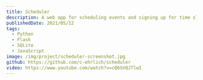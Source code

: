 ```yaml
---
title: Scheduler 
description: A web app for scheduling events and signing up for time slots. TKTK add more information
publishedDate: 2021/05/12
tags:
  - Python
  - Flask
  - SQLite
  - JavaScript
image: /img/project/scheduler-screenshot.jpg
github: https://github.com/c-ehrlich/scheduler
video: https://www.youtube.com/watch?v=cQ6SVQJTlwI
---
```

